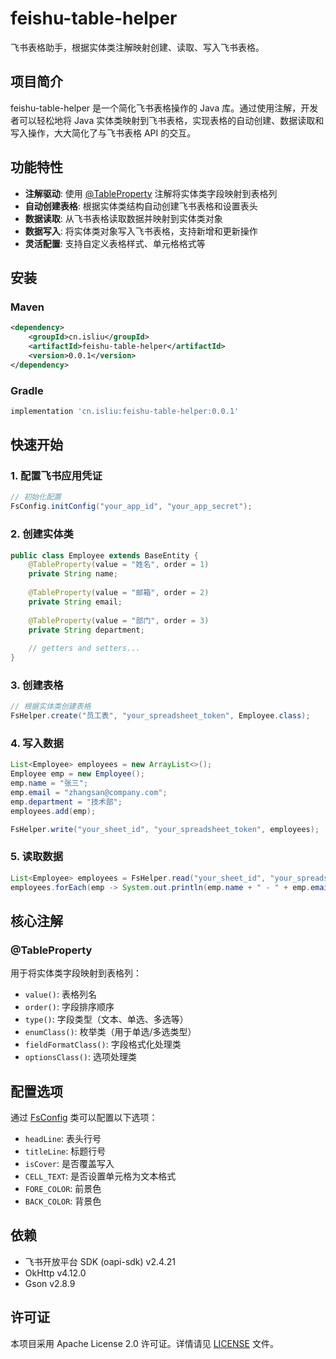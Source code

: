 # feishu-table-helper

飞书表格助手，根据实体类注解映射创建、读取、写入飞书表格。

## 项目简介

feishu-table-helper 是一个简化飞书表格操作的 Java 库。通过使用注解，开发者可以轻松地将 Java 实体类映射到飞书表格，实现表格的自动创建、数据读取和写入操作，大大简化了与飞书表格 API 的交互。

## 功能特性

- **注解驱动**: 使用 [@TableProperty](file://../src/main/java/cn/isliu/core/annotation/TableProperty.java#L15-L71) 注解将实体类字段映射到表格列
- **自动创建表格**: 根据实体类结构自动创建飞书表格和设置表头
- **数据读取**: 从飞书表格读取数据并映射到实体类对象
- **数据写入**: 将实体类对象写入飞书表格，支持新增和更新操作
- **灵活配置**: 支持自定义表格样式、单元格格式等

## 安装

### Maven

```xml
<dependency>
    <groupId>cn.isliu</groupId>
    <artifactId>feishu-table-helper</artifactId>
    <version>0.0.1</version>
</dependency>
```

### Gradle

```gradle
implementation 'cn.isliu:feishu-table-helper:0.0.1'
```

## 快速开始

### 1. 配置飞书应用凭证

```java
// 初始化配置
FsConfig.initConfig("your_app_id", "your_app_secret");
```

### 2. 创建实体类

```java
public class Employee extends BaseEntity {
    @TableProperty(value = "姓名", order = 1)
    private String name;
    
    @TableProperty(value = "邮箱", order = 2)
    private String email;
    
    @TableProperty(value = "部门", order = 3)
    private String department;
    
    // getters and setters...
}
```

### 3. 创建表格

```java
// 根据实体类创建表格
FsHelper.create("员工表", "your_spreadsheet_token", Employee.class);
```

### 4. 写入数据

```java
List<Employee> employees = new ArrayList<>();
Employee emp = new Employee();
emp.name = "张三";
emp.email = "zhangsan@company.com";
emp.department = "技术部";
employees.add(emp);

FsHelper.write("your_sheet_id", "your_spreadsheet_token", employees);
```

### 5. 读取数据

```java
List<Employee> employees = FsHelper.read("your_sheet_id", "your_spreadsheet_token", Employee.class);
employees.forEach(emp -> System.out.println(emp.name + " - " + emp.email));
```

## 核心注解

### @TableProperty

用于将实体类字段映射到表格列：

- `value()`: 表格列名
- `order()`: 字段排序顺序
- `type()`: 字段类型（文本、单选、多选等）
- `enumClass()`: 枚举类（用于单选/多选类型）
- `fieldFormatClass()`: 字段格式化处理类
- `optionsClass()`: 选项处理类

## 配置选项

通过 [FsConfig](file://../src/main/java/cn/isliu/core/config/FsConfig.java#L5-L55) 类可以配置以下选项：

- `headLine`: 表头行号
- `titleLine`: 标题行号
- `isCover`: 是否覆盖写入
- `CELL_TEXT`: 是否设置单元格为文本格式
- `FORE_COLOR`: 前景色
- `BACK_COLOR`: 背景色

## 依赖

- 飞书开放平台 SDK (oapi-sdk) v2.4.21
- OkHttp v4.12.0
- Gson v2.8.9

## 许可证

本项目采用 Apache License 2.0 许可证。详情请见 [LICENSE](LICENSE) 文件。
